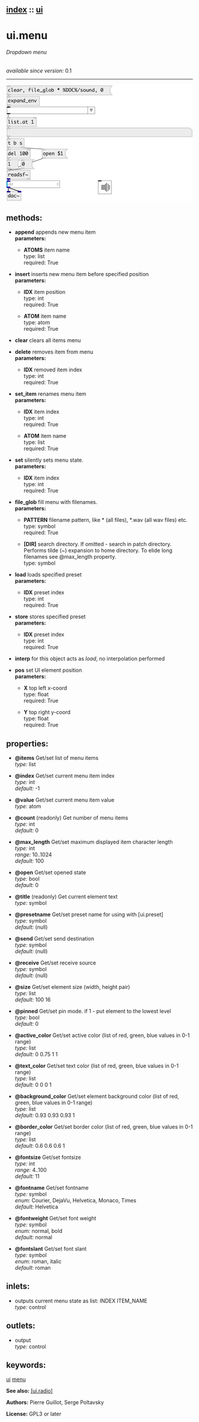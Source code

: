 [index](index.html) :: [ui](category_ui.html)
---

# ui.menu

###### Dropdown menu

*available since version:* 0.1

---




[![example](../examples/img/ui.menu.jpg)](../examples/pd/ui.menu.pd)





## methods:

* **append**
appends new menu item<br>
  __parameters:__
  - **ATOMS** item name<br>
    type: list <br>
    required: True <br>

* **insert**
inserts new menu item before specified position<br>
  __parameters:__
  - **IDX** item position<br>
    type: int <br>
    required: True <br>

  - **ATOM** item name<br>
    type: atom <br>
    required: True <br>

* **clear**
clears all items menu<br>

* **delete**
removes item from menu<br>
  __parameters:__
  - **IDX** removed item index<br>
    type: int <br>
    required: True <br>

* **set_item**
renames menu item<br>
  __parameters:__
  - **IDX** item index<br>
    type: int <br>
    required: True <br>

  - **ATOM** item name<br>
    type: list <br>
    required: True <br>

* **set**
silently sets menu state.<br>
  __parameters:__
  - **IDX** item index<br>
    type: int <br>
    required: True <br>

* **file_glob**
fill menu with filenames.<br>
  __parameters:__
  - **PATTERN** filename pattern, like * (all files), *.wav (all wav files) etc.<br>
    type: symbol <br>
    required: True <br>

  - **[DIR]** search directory. If omitted - search in patch directory. Performs tilde (~) expansion to home directory. To elide long filenames see @max_length property.<br>
    type: symbol <br>

* **load**
loads specified preset<br>
  __parameters:__
  - **IDX** preset index<br>
    type: int <br>
    required: True <br>

* **store**
stores specified preset<br>
  __parameters:__
  - **IDX** preset index<br>
    type: int <br>
    required: True <br>

* **interp**
for this object acts as *load*, no interpolation performed<br>

* **pos**
set UI element position<br>
  __parameters:__
  - **X** top left x-coord<br>
    type: float <br>
    required: True <br>

  - **Y** top right y-coord<br>
    type: float <br>
    required: True <br>




## properties:

* **@items** 
Get/set list of menu items<br>
_type:_ list<br>

* **@index** 
Get/set current menu item index<br>
_type:_ int<br>
_default:_ -1<br>

* **@value** 
Get/set current menu item value<br>
_type:_ atom<br>

* **@count** (readonly)
Get number of menu items<br>
_type:_ int<br>
_default:_ 0<br>

* **@max_length** 
Get/set maximum displayed item character length<br>
_type:_ int<br>
_range:_ 10..1024<br>
_default:_ 100<br>

* **@open** 
Get/set opened state<br>
_type:_ bool<br>
_default:_ 0<br>

* **@title** (readonly)
Get current element text<br>
_type:_ symbol<br>

* **@presetname** 
Get/set preset name for using with [ui.preset]<br>
_type:_ symbol<br>
_default:_ (null)<br>

* **@send** 
Get/set send destination<br>
_type:_ symbol<br>
_default:_ (null)<br>

* **@receive** 
Get/set receive source<br>
_type:_ symbol<br>
_default:_ (null)<br>

* **@size** 
Get/set element size (width, height pair)<br>
_type:_ list<br>
_default:_ 100 16<br>

* **@pinned** 
Get/set pin mode. if 1 - put element to the lowest level<br>
_type:_ bool<br>
_default:_ 0<br>

* **@active_color** 
Get/set active color (list of red, green, blue values in 0-1 range)<br>
_type:_ list<br>
_default:_ 0 0.75 1 1<br>

* **@text_color** 
Get/set text color (list of red, green, blue values in 0-1 range)<br>
_type:_ list<br>
_default:_ 0 0 0 1<br>

* **@background_color** 
Get/set element background color (list of red, green, blue values in 0-1 range)<br>
_type:_ list<br>
_default:_ 0.93 0.93 0.93 1<br>

* **@border_color** 
Get/set border color (list of red, green, blue values in 0-1 range)<br>
_type:_ list<br>
_default:_ 0.6 0.6 0.6 1<br>

* **@fontsize** 
Get/set fontsize<br>
_type:_ int<br>
_range:_ 4..100<br>
_default:_ 11<br>

* **@fontname** 
Get/set fontname<br>
_type:_ symbol<br>
_enum:_ Courier, DejaVu, Helvetica, Monaco, Times<br>
_default:_ Helvetica<br>

* **@fontweight** 
Get/set font weight<br>
_type:_ symbol<br>
_enum:_ normal, bold<br>
_default:_ normal<br>

* **@fontslant** 
Get/set font slant<br>
_type:_ symbol<br>
_enum:_ roman, italic<br>
_default:_ roman<br>



## inlets:

* outputs current menu state as list: INDEX ITEM_NAME<br>
_type:_ control



## outlets:

* output<br>
_type:_ control



## keywords:

[ui](keywords/ui.html)
[menu](keywords/menu.html)



**See also:**
[\[ui.radio\]](ui.radio.html)




**Authors:** Pierre Guillot, Serge Poltavsky




**License:** GPL3 or later





